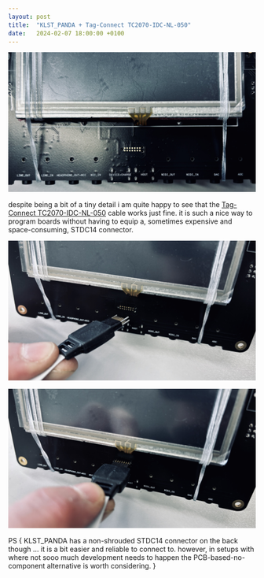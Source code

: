 ```yaml
---
layout: post
title:  "KLST_PANDA + Tag-Connect TC2070-IDC-NL-050"
date:   2024-02-07 18:00:00 +0100
---
```


![KLST_PANDA+Tag-Connect](/assets/2024-02-07-KLST_PANDA+Tag-Connect-001.jpg)

despite being a bit of a tiny detail i am quite happy to see that the [Tag-Connect TC2070-IDC-NL-050](https://www.tag-connect.com/product/tc2070-idc-nl) cable works just fine. it is such a nice way to program boards without having to equip a, sometimes expensive and space-consuming, STDC14 connector.

![KLST_PANDA+Tag-Connect](/assets/2024-02-07-KLST_PANDA+Tag-Connect-002.jpg)

![KLST_PANDA+Tag-Connect](/assets/2024-02-07-KLST_PANDA+Tag-Connect-003.jpg)

PS { KLST_PANDA has a non-shrouded STDC14 connector on the back though … it is a bit easier and reliable to connect to. however, in setups with where not sooo much development needs to happen the PCB-based-no-component alternative is worth considering. }
